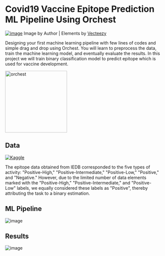 # Covid19 Vaccine Epitope Prediction ML Pipeline Using Orchest 

[![image](https://user-images.githubusercontent.com/36753484/131174329-399eaf32-db13-40f6-a10e-c784a48788c1.png)](https://medium.com/@kingabzpro/a-new-way-to-design-machine-learning-pipelines-54700ed1aded)
Image by Author | Elements by [Vecteezy](https://medium.com/r/?url=https%3A%2F%2Fwww.vecteezy.com%2Fvector-art%2F2927244-smart-industry-4-0-internet-of-things-technology-vector-illustration)



Designing your first machine learning pipeline with few lines of codes and simple drag and drop using Orchest. You will learn to preprocess the data, train the machine learning model, and eventually evaluate the results. In this project we will train binary classification model to predict epitope which is used for vaccine development.

[<img src="https://user-images.githubusercontent.com/36753484/131175042-8fe07c0e-ef3a-497b-935a-b2ee7815f31e.png" alt="orchest" width="200"/>](https://github.com/orchest/orchest)

## Data
[<img alt="Kaggle" src="https://img.shields.io/badge/Kaggle_Dataset-161616?logo=Kaggle&style=for-the-badge" />](https://www.kaggle.com/futurecorporation/epitope-prediction)

The epitope data obtained from IEDB corresponded to the five types of activity: "Positive-High," "Positive-Intermediate," "Positive-Low," "Positive," and "Negative." However, due to the limited number of data elements marked with the "Positive-High," "Positive-Intermediate," and "Positive-Low" labels, we equally considered these labels as "Positive", thereby attributing the task to a binary estimation.

## ML Pipeline
![image](https://user-images.githubusercontent.com/36753484/131174504-6d8f27c6-a5da-4d2b-b40b-a0f3e39f945c.png)

## Results
![image](https://user-images.githubusercontent.com/36753484/131174584-0bcdc37a-09b6-43f0-9e8f-a7083e190d60.png)

